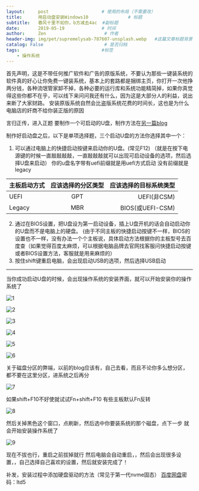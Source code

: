 ```yaml
---
layout:     post                    # 使用的布局（不需要改）
title:      用启动盘安装Windows10               # 标题
subtitle:   春风十里不如你，b方减去4ac  #副标题
date:       2019-05-19              # 时间
author:     Zen                      # 作者
header-img: img/pet/supremelysab-787607-unsplash.webp   #这篇文章标题背景图片
catalog: False                       # 是否归档
tags:                               #标签
    - 操作系统
---
```

首先声明，这是不带任何推广软件和广告的原版系统，不要认为那些一键装系统的软件真的好心让你免费一键装系统，基本上的套路都是捆绑主页，你打开一次他挣两分钱，各种流氓管家卸不掉，各种必要的运行库和系统功能精简掉，如果你真觉得这些你都不在乎，可以线下来问问我还有什么，因为这是大部分人的利益，说出来断了大家财路。
安装原版系统自然会比盗版系统花费的时间长，这也是为什么电脑店的奸商不给你装正版的原因

言归正传，进入正题
要制作一个可启动的U盘，制作方法在[另一篇blog](https://zhangyiming748.github.io/2019/05/16/make_a_bootable_usb_disk/)

制作好启动盘之后，以下是单项选择题，三个启动U盘的方法你选择其中一个：
1. 可以通过电脑上的快捷启动按键来启动你的U盘。(常见F12)
（就是在按下电源键的时候一直敲敲敲敲，一直敲敲敲就可以出现可启动设备的选项，然后选择U盘来启动）
你的u盘名字带有uefi前缀就是用uefi方式启动
没有前缀就是legacy

主板启动方式|应该选择的分区类型|应该选择的目标系统类型
---|:--:|---:
UEFI|GPT|UEFI(非CSM)
Legacy|MBR|BIOS(或UEFI-CSM)

2. 通过在BIOS设置，把U盘设为第一启动设备，插上U盘开机的话会自动启动你的U盘而不是电脑上的硬盘。
{由于不同主板的快捷启动按键不一样，BIOS的设置也不一样，没有办法一个个主板说，具体启动方法根据你的主板型号去百度查（如果觉得百度太麻烦，可以根据电脑品牌去官网找客服问快捷启动按键或者BIOS设置方法，客服就是用来麻烦的）
3. 按住shift键重启电脑，会出现启动USB的选项，然后选择USB启动

----
当你成功启动U盘的时候，会出现操作系统的安装界面，就可以开始安装你的操作系统了

![1](https://raw.githubusercontent.com/zhangyiming748/zhangyiming748.github.io/master/img/installWindows10/1.webp)


![2](https://raw.githubusercontent.com/zhangyiming748/zhangyiming748.github.io/master/img/installWindows10/2.webp)

![3](https://raw.githubusercontent.com/zhangyiming748/zhangyiming748.github.io/master/img/installWindows10/3.webp)

![4](https://raw.githubusercontent.com/zhangyiming748/zhangyiming748.github.io/master/img/installWindows10/4.webp)

![5](https://raw.githubusercontent.com/zhangyiming748/zhangyiming748.github.io/master/img/installWindows10/5.webp)

![6](https://raw.githubusercontent.com/zhangyiming748/zhangyiming748.github.io/master/img/installWindows10/6.webp)

关于磁盘分区的弊端，以前的blog应该有，自己去看，而且不论你多么想分区，都不要在这里分区，进系统之后再分

![7](https://raw.githubusercontent.com/zhangyiming748/zhangyiming748.github.io/master/img/installWindows10/7.webp)

如果shift+F10不好使就试试Fn+shift+F10 有些主板默认Fn反转

![8](https://raw.githubusercontent.com/zhangyiming748/zhangyiming748.github.io/master/img/installWindows10/8.webp)

然后关掉黑色这个窗口，点刷新，然后选中你要装系统的那个磁盘，点下一步
就会开始安装操作系统了

![9](https://raw.githubusercontent.com/zhangyiming748/zhangyiming748.github.io/master/img/installWindows10/9.webp)

现在不拔也行，重启之前拔掉就行
然后电脑会自动重启，，然后会出现很多设置，，自己选择自己喜欢的设置，然后就安装完成了！

补发，安装过程中添加硬盘驱动的方法（常见于第一代nvme固态）
[百度网盘](https://pan.baidu.com/s/1KtdHamjIEI4MVWZSzphlGg)密码：ltd5
